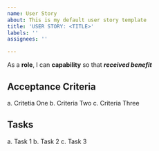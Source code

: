```yaml
---
name: User Story
about: This is my default user story template
title: 'USER STORY: <TITLE>'
labels: ''
assignees: ''

---
```


As a **role**, I can **capability** so that ***received benefit***

## Acceptance Criteria
  a. Critetia One
  b. Criteria Two
  c. Criteria Three

## Tasks
  a. Task 1
  b. Task 2
  c. Task 3
